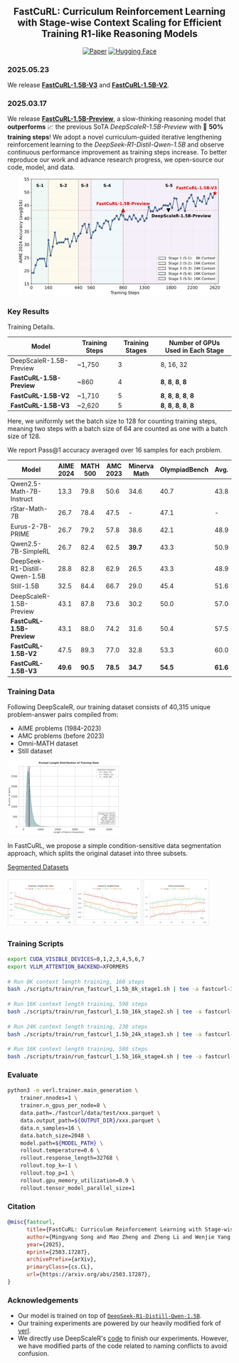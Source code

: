 <div align='center'>
<h2>FastCuRL: Curriculum Reinforcement Learning with Stage-wise Context Scaling for Efficient Training R1-like Reasoning Models</h2>

<!-- TODO:  Thread, Paper, Dataset, Weights-->
[![Paper](https://img.shields.io/badge/paper-5f16a8?style=for-the-badge&logo=arxiv&logoColor=white)](https://arxiv.org/pdf/2503.17287)
<a href="https://huggingface.co/collections/Nickyang/fastcurl-681ddd92965798cccff1e042" target="_blank"><img alt="Hugging Face"
    src="https://img.shields.io/badge/HuggingFace-fcd022?style=for-the-badge&logo=huggingface&logoColor=000&labelColor"/></a>
</div>

### 2025.05.23

We release [**FastCuRL-1.5B-V3**](https://huggingface.co/Nickyang/FastCuRL-1.5B-V3) and [**FastCuRL-1.5B-V2**](https://huggingface.co/Nickyang/FastCuRL-1.5B-V2).

### 2025.03.17

We release [**FastCuRL-1.5B-Preview**](https://huggingface.co/Nickyang/FastCuRL-1.5B-Preview), a slow-thinking reasoning model that **outperforms** :chart_with_upwards_trend: the previous SoTA *DeepScaleR-1.5B-Preview* with :rocket: **50% training steps**! We adopt a novel curriculum-guided iterative lengthening reinforcement learning to the *DeepSeek-R1-Distil-Qwen-1.5B* and observe continuous performance improvement as training steps increase. To better reproduce our work and advance research progress, we open-source our code, model, and data.

<p align='center'>
<img src="img/preview.png" width = "90%" />
</p>

### Key Results

Training Details. 

| Model | Training Steps  | Training Stages | Number of GPUs Used in Each Stage |
|-------|-----------|-----------|-----------|
| DeepScaleR-1.5B-Preview | ~1,750 | 3 | 8, 16, 32 |
| **FastCuRL-1.5B-Preview** | ~860 | 4 | **8**, **8**, **8**, **8** |
| **FastCuRL-1.5B-V2** | ~1,710 | 5 | **8**, **8**, **8**, **8**, **8** |
| **FastCuRL-1.5B-V3** | ~2,620 | 5 | **8**, **8**, **8**, **8**, **8** |

Here, we uniformly set the batch size to 128 for counting training steps, meaning two steps with a batch size of 64 are counted as one with a batch size of 128. 

We report Pass@1 accuracy averaged over 16 samples for each problem.

| Model | AIME 2024 | MATH 500 | AMC 2023 | Minerva Math | OlympiadBench | Avg. |
|-------|-----------|-----------|-----------|--------------|---------------|------|
| Qwen2.5-Math-7B-Instruct | 13.3 | 79.8 | 50.6 | 34.6 | 40.7 | 43.8 |
| rStar-Math-7B | 26.7 | 78.4 | 47.5 | - | 47.1 | - |
| Eurus-2-7B-PRIME | 26.7 | 79.2 | 57.8 | 38.6 | 42.1 | 48.9 |
| Qwen2.5-7B-SimpleRL | 26.7 | 82.4 | 62.5 | <strong>39.7</strong> | 43.3 | 50.9 |
| DeepSeek-R1-Distill-Qwen-1.5B | 28.8 | 82.8 | 62.9 | 26.5 | 43.3 | 48.9 |
| Still-1.5B | 32.5 | 84.4 | 66.7 | 29.0 | 45.4 | 51.6 |
| DeepScaleR-1.5B-Preview | 43.1 | 87.8 | 73.6 | 30.2 | 50.0 | 57.0 |
| <strong>FastCuRL-1.5B-Preview</strong> | 43.1 | 88.0 | 74.2 | 31.6 | 50.4 | 57.5 |
| <strong>FastCuRL-1.5B-V2</strong> | 47.5 | 89.3 | 77.0 | 32.8 | 53.3 | 60.0 |
| <strong>FastCuRL-1.5B-V3</strong> | <strong>49.6</strong> | <strong>90.5</strong> | <strong>78.5</strong> | <strong>34.7</strong> | <strong>54.5</strong> | <strong>61.6</strong> |


### Training Data
Following DeepScaleR, our training dataset consists of 40,315 unique problem-answer pairs compiled from:
- AIME problems (1984-2023)
- AMC problems (before 2023)
- Omni-MATH dataset
- Still dataset

<p>
<img src="img/length_distribution.png" width = "50%" />
</p>

In FastCuRL, we propose a simple condition-sensitive data segmentation approach, which splits the original dataset into three subsets.

[Segmented Datasets](https://huggingface.co/datasets/Nickyang/FastCuRL)

<p>
<img src="img/analysis.png" width = "90%" />
</p>


### Training Scripts

```bash
export CUDA_VISIBLE_DEVICES=0,1,2,3,4,5,6,7
export VLLM_ATTENTION_BACKEND=XFORMERS

# Run 8K context length training, 160 steps
bash ./scripts/train/run_fastcurl_1.5b_8k_stage1.sh | tee -a fastcurl-1.5b-stage1.log

# Run 16K context length training, 590 steps
bash ./scripts/train/run_fastcurl_1.5b_16k_stage2.sh | tee -a fastcurl-1.5b-stage2.log

# Run 24K context length training, 230 steps
bash ./scripts/train/run_fastcurl_1.5b_24k_stage3.sh | tee -a fastcurl-1.5b-stage3.log

# Run 16K context length training, 580 steps
bash ./scripts/train/run_fastcurl_1.5b_16k_stage4.sh | tee -a fastcurl-1.5b-stage4.log

```

### Evaluate

```bash
python3 -m verl.trainer.main_generation \
    trainer.nnodes=1 \
    trainer.n_gpus_per_node=8 \
    data.path=./fastcurl/data/test/xxx.parquet \
    data.output_path=${OUTPUT_DIR}/xxx.parquet \
    data.n_samples=16 \
    data.batch_size=2048 \
    model.path=${MODEL_PATH} \
    rollout.temperature=0.6 \
    rollout.response_length=32768 \
    rollout.top_k=-1 \
    rollout.top_p=1 \
    rollout.gpu_memory_utilization=0.9 \
    rollout.tensor_model_parallel_size=1
```

### Citation

```bibtex
@misc{fastcurl,
      title={FastCuRL: Curriculum Reinforcement Learning with Stage-wise Context Scaling for Efficient Training R1-like Reasoning Models}, 
      author={Mingyang Song and Mao Zheng and Zheng Li and Wenjie Yang and Xuan Luo and Yue Pan and Feng Zhang},
      year={2025},
      eprint={2503.17287},
      archivePrefix={arXiv},
      primaryClass={cs.CL},
      url={https://arxiv.org/abs/2503.17287}, 
}
```


### Acknowledgements

- Our model is trained on top of [`DeepSeek-R1-Distill-Qwen-1.5B`](https://huggingface.co/deepseek-ai/DeepSeek-R1-Distill-Qwen-1.5B).
- Our training experiments are powered by our heavily modified fork of [verl](https://github.com/volcengine/verl).
- We directly use DeepScaleR's [code](https://github.com/agentica-project/deepscaler) to finish our experiments. However, we have modified parts of the code related to naming conflicts to avoid confusion.

